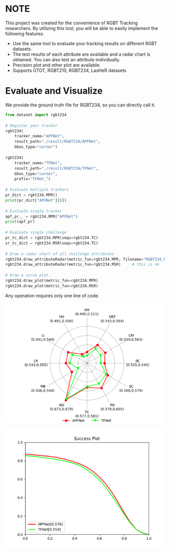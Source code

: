 
# NOTE

This project was created for the convenience of RGBT Tracking researchers. By utilizing this tool, you will be able to easily implement the following features:

- Use the same tool to evaluate your tracking results on different RGBT datasets.
- The test results of each attribute are available and a radar chart is obtained. You can also test an attribute individually.
- Precision plot and other plot are available.
- Supports GTOT, RGBT210, RGBT234, LasHeR datasets

# Evaluate and Visualize

We provide the ground truth file for RGBT234, so you can directly call it.

```python
from dataset import rgbt234

# Register your tracker
rgbt234(
    tracker_name="APFNet", 
    result_path="./result/RGBT234/APFNet", 
    bbox_type="corner")

rgbt234(
    tracker_name="TFNet", 
    result_path="./result/RGBT234/TFNet", 
    bbox_type="corner",
    prefix="TFNet_")

# Evaluate multiple trackers
pr_dict = rgbt234.MPR()
print(pr_dict["APFNet"][0])

# Evaluate single tracker
apf_pr,_ = rgbt234.MPR("APFNet")
print(apf_pr)

# Evaluate single challenge
pr_tc_dict = rgbt234.MPR(seqs=rgbt234.TC)
sr_tc_dict = rgbt234.MSR(seqs=rgbt234.TC)

# Draw a radar chart of all challenge attributes
rgbt234.draw_attributeRadar(metric_fun=rgbt234.MPR, filename="RGBT234_MPR_radar.png")
rgbt234.draw_attributeRadar(metric_fun=rgbt234.MSR)     # this is ok

# Draw a curve plot.
rgbt234.draw_plot(metric_fun=rgbt234.MPR)
rgbt234.draw_plot(metric_fun=rgbt234.MSR)
```

Any operation requires only one line of code.

![image0](RGBT234_MSR.png)

![image1](RGBT234_MSR_plot.png)